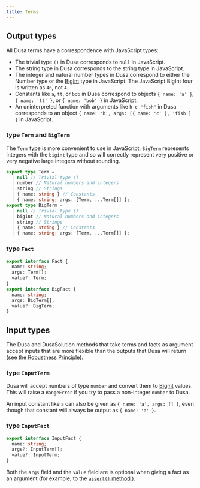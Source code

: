 ```yaml
---
title: Terms
---
```


## Output types

All Dusa terms have a correspondence with JavaScript types:

- The trivial type `()` in Dusa corresponds to `null` in JavaScript.
- The string type in Dusa corresponds to the string type in JavaScript.
- The integer and natural number types in Dusa correspond to either the
  Number type or the
  [BigInt](https://developer.mozilla.org/en-US/docs/Web/JavaScript/Reference/Global_Objects/BigInt)
  type in JavaScript. The JavaScript BigInt four is written as `4n`, not `4`.
- Constants like `a`, `tt`, or `bob` in Dusa correspond to objects
  `{ name: 'a' }`, `{ name: 'tt' }`, or `{ name: 'bob' }` in JavaScript.
- An uninterpreted function with arguments like `h c "fish"` in Dusa
  corresponds to an object `{ name: 'h', args: [{ name: 'c' }, 'fish'] }` in JavaScript.

### type `Term` and `BigTerm`

The `Term` type is more convenient to use in JavaScript; `BigTerm` represents
integers with the `bigint` type and so will correctly represent very positive
or very negative large integers without rounding.

```typescript
export type Term =
  | null // Trivial type ()
  | number // Natural numbers and integers
  | string // Strings
  | { name: string } // Constants
  | { name: string; args: [Term, ...Term[]] };
export type BigTerm =
  | null // Trivial type ()
  | bigint // Natural numbers and integers
  | string // Strings
  | { name: string } // Constants
  | { name: string; args: [Term, ...Term[]] };
```

### type `Fact`

```typescript
export interface Fact {
  name: string;
  args: Term[];
  value?: Term;
}
export interface BigFact {
  name: string;
  args: BigTerm[];
  value?: BigTerm;
}
```

## Input types

The Dusa and DusaSolution methods that take terms and facts as argument accept
inputs that are more flexible than the outputs that Dusa will return (see the
[Robustness Principle](https://en.wikipedia.org/wiki/Robustness_principle)).

### type `InputTerm`

Dusa will accept numbers of type `number` and convert them to
[BigInt](https://developer.mozilla.org/en-US/docs/Web/JavaScript/Reference/Global_Objects/BigInt)
values. This will raise a `RangeError` if you try to pass a non-integer
`number` to Dusa.

An input constant like `a` can also be given as `{ name: 'a', args: [] }`,
even though that constant will always be output as `{ name: 'a' }`.

### type `InputFact`

```typescript
export interface InputFact {
  name: string;
  args?: InputTerm[];
  value?: InputTerm;
}
```

Both the `args` field and the `value` field are is optional when giving a fact
as an argument (for example, to the [`assert()`
method](/docs/api/dusa/#assert-method).).

